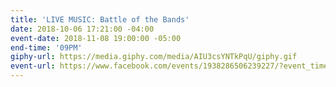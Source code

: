 ```yaml
---
title: 'LIVE MUSIC: Battle of the Bands'
date: 2018-10-06 17:21:00 -04:00
event-date: 2018-11-08 19:00:00 -05:00
end-time: '09PM'
giphy-url: https://media.giphy.com/media/AIU3csYNTkPqU/giphy.gif
event-url: https://www.facebook.com/events/1938286506239227/?event_time_id=1938286519572559
---
```


